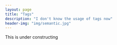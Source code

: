 ```yaml
---
layout: page
title: "Tags"
description: "I don't know the usage of tags now"  
header-img: "img/semantic.jpg"  
---
```


This is under constructing

